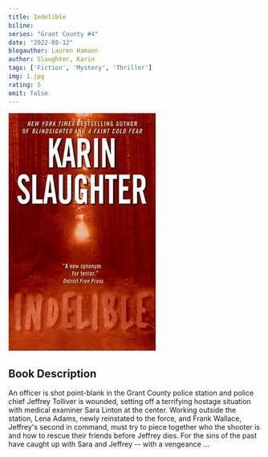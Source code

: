 ```yaml
---
title: Indelible
biline:
series: "Grant County #4"
date: "2022-05-12"
blogauthor: Lauren Hamann
author: Slaughter, Karin
tags: ['Fiction', 'Mystery', 'Thriller']
img: 1.jpg
rating: 5
omit: false
---
```


![Book Cover](1.jpg)

## Book Description

An officer is shot point-blank in the Grant County police station and police chief Jeffrey Tolliver is wounded, setting off a terrifying hostage situation with medical examiner Sara Linton at the center. Working outside the station, Lena Adams, newly reinstated to the force, and Frank Wallace, Jeffrey's second in command, must try to piece together who the shooter is and how to rescue their friends before Jeffrey dies. For the sins of the past have caught up with Sara and Jeffrey -- with a vengeance ...
